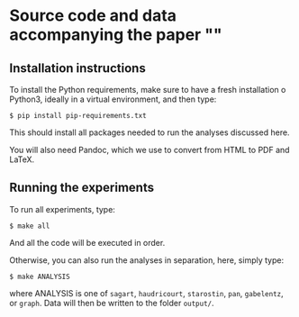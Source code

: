 # Source code and data accompanying the paper ""

## Installation instructions

To install the Python requirements, make sure to have a fresh installation o Python3, ideally in a virtual environment, and then type:

```
$ pip install pip-requirements.txt
```

This should install all packages needed to run the analyses discussed here.

You will also need Pandoc, which we use to convert from HTML to PDF and LaTeX.

## Running the experiments

To run all experiments, type:

```
$ make all
```

And all the code will be executed in order.

Otherwise, you can also run the analyses in separation, here, simply type:

```
$ make ANALYSIS
```

where ANALYSIS is one of `sagart`, `haudricourt`, `starostin`, `pan`, `gabelentz`, or `graph`. Data will then be written to the folder `output/`. 
